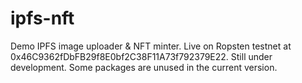 # ipfs-nft

Demo IPFS image uploader & NFT minter. Live on Ropsten testnet at 0x46C9362fDbFB29f8E0bf2C38F11A73f792379E22. Still under development. Some packages are unused in the current version. 
